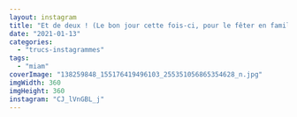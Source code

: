 ```yaml
---
layout: instagram
title: "Et de deux ! (Le bon jour cette fois-ci, pour le fêter en famille) #miam"
date: "2021-01-13"
categories: 
  - "trucs-instagrammes"
tags: 
  - "miam"
coverImage: "138259848_155176419496103_255351056865354628_n.jpg"
imgWidth: 360
imgHeight: 360
instagram: "CJ_lVnGBL_j"
---
```

